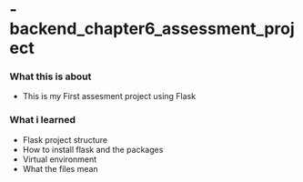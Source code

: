 # -backend_chapter6_assessment_project

### What this is about

- This is my First assesment project using Flask 
### What i learned
- Flask project structure
- How to install flask and the packages
- Virtual environment
- What the files mean

